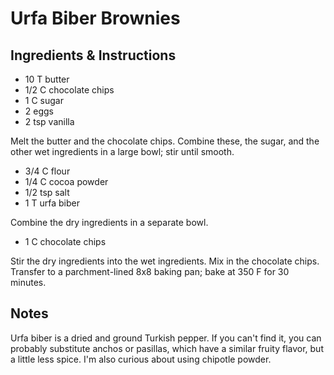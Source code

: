 # Urfa Biber Brownies

## Ingredients & Instructions

- 10 T butter
- 1/2 C chocolate chips
- 1 C sugar
- 2 eggs
- 2 tsp vanilla

Melt the butter and the chocolate chips. Combine these, the sugar, and the other
wet ingredients in a large bowl; stir until smooth.

- 3/4 C flour
- 1/4 C cocoa powder
- 1/2 tsp salt
- 1 T urfa biber

Combine the dry ingredients in a separate bowl.

- 1 C chocolate chips

Stir the dry ingredients  into the wet ingredients.  Mix in the chocolate chips.
Transfer to a parchment-lined 8x8 baking pan; bake at 350 F for 30 minutes.


## Notes

Urfa biber is a dried and ground Turkish pepper.  If you can't find it,  you can
probably substitute anchos or pasillas,  which have a similar fruity flavor, but
a little less spice.  I'm also curious about using chipotle powder.

